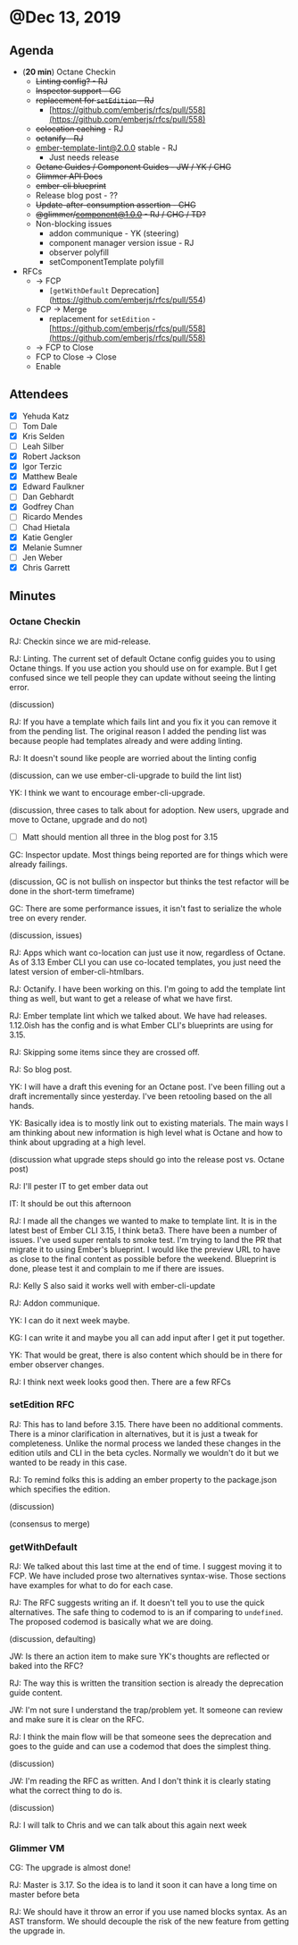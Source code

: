 # @Dec 13, 2019

## Agenda

- (**20 min**) Octane Checkin
    - ~~Linting config? - RJ~~
    - ~~Inspector support - GC~~
    - ~~replacement for `setEdition` - RJ~~
        - [https://github.com/emberjs/rfcs/pull/558](https://github.com/emberjs/rfcs/pull/558)
    - ~~colocation caching~~ - RJ
    - ~~octanify - RJ~~
    - ember-template-lint@2.0.0 stable - RJ
        - Just needs release
    - ~~Octane Guides / Component Guides - JW / YK / CHG~~
    - ~~Glimmer API Docs~~
    - ~~ember-cli blueprint~~
    - Release blog post - ??
    - ~~Update-after-consumption assertion - CHG~~
    - ~~@glimmer/component@1.0.0 - RJ / CHG / TD?~~
    - Non-blocking issues
        - addon communique - YK (steering)
        - component manager version issue - RJ
        - observer polyfill
        - setComponentTemplate polyfill
- RFCs
    - → FCP
        - `[getWithDefault` Deprecation](https://github.com/emberjs/rfcs/pull/554)
    - FCP → Merge
        - replacement for `setEdition` - [https://github.com/emberjs/rfcs/pull/558](https://github.com/emberjs/rfcs/pull/558)
    - → FCP to Close
    - FCP to Close → Close
    - Enable

## Attendees

- [x]  Yehuda Katz
- [ ]  Tom Dale
- [x]  Kris Selden
- [ ]  Leah Silber
- [x]  Robert Jackson
- [x]  Igor Terzic
- [x]  Matthew Beale
- [x]  Edward Faulkner
- [ ]  Dan Gebhardt
- [x]  Godfrey Chan
- [ ]  Ricardo Mendes
- [ ]  Chad Hietala
- [x]  Katie Gengler
- [x]  Melanie Sumner
- [ ]  Jen Weber
- [x]  Chris Garrett

## Minutes

### Octane Checkin

RJ: Checkin since we are mid-release.

RJ: Linting. The current set of default Octane config guides you to using Octane things. If you use action you should use on for example. But I get confused since we tell people they can update without seeing the linting error.

(discussion)

RJ: If you have a template which fails lint and you fix it you can remove it from the pending list. The original reason I added the pending list was because people had templates already and were adding linting.

RJ: It doesn't sound like people are worried about the linting config

(discussion, can we use ember-cli-upgrade to build the lint list)

YK: I think we want to encourage ember-cli-upgrade.

(discussion, three cases to talk about for adoption. New users, upgrade and move to Octane, upgrade and do not)

- [ ]  Matt should mention all three in the blog post for 3.15

GC: Inspector update. Most things being reported are for things which were already failings.

(discussion, GC is not bullish on inspector but thinks the test refactor will be done in the short-term timeframe)

GC: There are some performance issues, it isn't fast to serialize the whole tree on every render.

(discussion, issues)

RJ: Apps which want co-location can just use it now, regardless of Octane. As of 3.13 Ember CLI you can use co-located templates, you just need the latest version of ember-cli-htmlbars.

RJ: Octanify. I have been working on this. I'm going to add the template lint thing as well, but want to get a release of what we have first.

RJ: Ember template lint which we talked about. We have had releases. 1.12.0ish has the config and is what Ember CLI's blueprints are using for 3.15.

RJ: Skipping some items since they are crossed off.

RJ: So blog post.

YK: I will have a draft this evening for an Octane post. I've been filling out a draft incrementally since yesterday. I've been retooling based on the all hands.

YK: Basically idea is to mostly link out to existing materials. The main ways I am thinking about new information is high level what is Octane and how to think about upgrading at a high level.

(discussion what upgrade steps should go into the release post vs. Octane post)

RJ: I'll pester IT to get ember data out

IT: It should be out this afternoon

RJ: I made all the changes we wanted to make to template lint. It is in the latest best of Ember CLI 3.15, I think beta3. There have been a number of issues. I've used super rentals to smoke test. I'm trying to land the PR that migrate it to using Ember's blueprint. I would like the preview URL to have as close to the final content as possible before the weekend. Blueprint is done, please test it and complain to me if there are issues.

RJ: Kelly S also said it works well with ember-cli-update

RJ: Addon communique.

YK: I can do it next week maybe.

KG: I can write it and maybe you all can add input after I get it put together.

YK: That would be great, there is also content which should be in there for ember observer changes.

RJ: I think next week looks good then. There are a few RFCs

### setEdition RFC

RJ: This has to land before 3.15. There have been no additional comments. There is a minor clarification in alternatives, but it is just a tweak for completeness. Unlike the normal process we landed these changes in the edition utils and CLI in the beta cycles. Normally we wouldn't do it but we wanted to be ready in this case.

RJ: To remind folks this is adding an ember property to the package.json which specifies the edition.

(discussion)

(consensus to merge)

### getWithDefault

RJ: We talked about this last time at the end of time. I suggest moving it to FCP. We have included prose two alternatives syntax-wise. Those sections have examples for what to do for each case.

RJ: The RFC suggests writing an if. It doesn't tell you to use the quick alternatives. The safe thing to codemod to is an if comparing to `undefined`. The proposed codemod is basically what we are doing.

(discussion, defaulting)

JW: Is there an action item to make sure YK's thoughts are reflected or baked into the RFC?

RJ: The way this is written the transition section is already the deprecation guide content.

JW: I'm not sure I understand the trap/problem yet. It someone can review and make sure it is clear on the RFC.

RJ: I think the main flow will be that someone sees the deprecation and goes to the guide and can use a codemod that does the simplest thing.

(discussion)

JW: I'm reading the RFC as written. And I don't think it is clearly stating what the correct thing to do is.

(discussion)

RJ: I will talk to Chris and we can talk about this again next week

### Glimmer VM

CG: The upgrade is almost done!

RJ: Master is 3.17. So the idea is to land it soon it can have a long time on master before beta

RJ: We should have it throw an error if you use named blocks syntax. As an AST transform. We should decouple the risk of the new feature from getting the upgrade in.